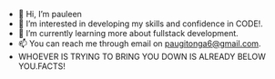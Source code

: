 - 👋 Hi, I’m pauleen 
- 👀 I’m interested in developing my skills and confidence in CODE!.
- 🌱 I’m currently learning more about fullstack development.
- 📫 You can reach me through email on paugitonga6@gmail.com.
- WHOEVER IS TRYING TO BRING YOU DOWN IS ALREADY BELOW YOU.FACTS!

<!---
pauleen123/pauleen123 is a ✨ special ✨ repository because its `README.md` (this file) appears on your GitHub profile.
You can click the Preview link to take a look at your changes.
--->
